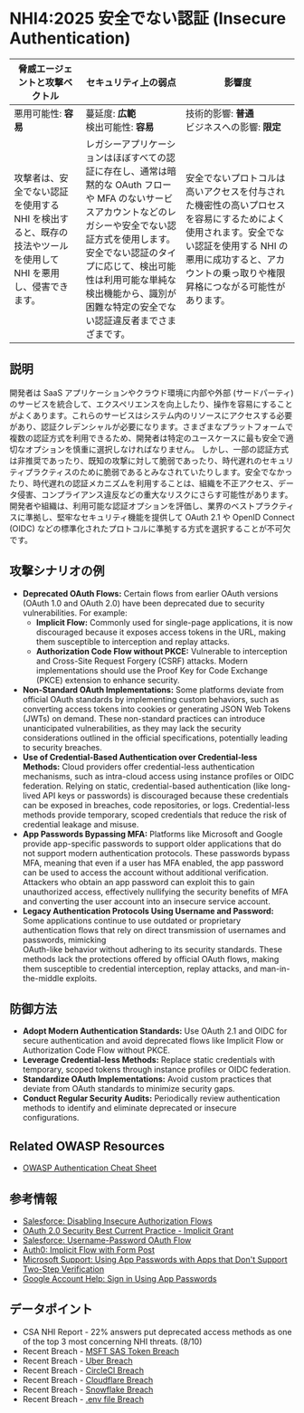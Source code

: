 # NHI4:2025 安全でない認証 (Insecure Authentication)

| 脅威エージェントと攻撃ベクトル | セキュリティ上の弱点                     | 影響度                                             |
|--------------------------------|------------------------------------------|----------------------------------------------------|
| 悪用可能性: **容易**           | 蔓延度: **広範**<br>検出可能性: **容易** | 技術的影響: **普通**<br>ビジネスへの影響: **限定** |
| 攻撃者は、安全でない認証を使用する NHI を検出すると、既存の技法やツールを使用して NHI を悪用し、侵害できます。 | レガシーアプリケーションはほぼすべての認証に存在し、通常は暗黙的な OAuth フローや MFA のないサービスアカウントなどのレガシーや安全でない認証方式を使用します。 <br> 安全でない認証のタイプに応じて、検出可能性は利用可能な単純な検出機能から、識別が困難な特定の安全でない認証違反者までさまざまです。 | 安全でないプロトコルは高いアクセスを付与された機密性の高いプロセスを容易にするためによく使用されます。安全でない認証を使用する NHI の悪用に成功すると、アカウントの乗っ取りや権限昇格につながる可能性があります。 |

## 説明
開発者は SaaS アプリケーションやクラウド環境に内部や外部 (サードパーティ) のサービスを統合して、エクスペリエンスを向上したり、操作を容易にすることがよくあります。これらのサービスはシステム内のリソースにアクセスする必要があり、認証クレデンシャルが必要になります。さまざまなプラットフォームで複数の認証方式を利用できるため、開発者は特定のユースケースに最も安全で適切なオプションを慎重に選択しなければなりません。
しかし、一部の認証方式は非推奨であったり、既知の攻撃に対して脆弱であったり、時代遅れのセキュリティプラクティスのために脆弱であるとみなされていたりします。安全でなかったり、時代遅れの認証メカニズムを利用することは、組織を不正アクセス、データ侵害、コンプライアンス違反などの重大なリスクにさらす可能性があります。開発者や組織は、利用可能な認証オプションを評価し、業界のベストプラクティスに準拠し、堅牢なセキュリティ機能を提供して OAuth 2.1 や OpenID Connect (OIDC) などの標準化されたプロトコルに準拠する方式を選択することが不可欠です。


## 攻撃シナリオの例
- **Deprecated OAuth Flows:** Certain flows from earlier OAuth versions (OAuth 1.0 and OAuth 2.0) have been deprecated due to security vulnerabilities. For example:
    - **Implicit Flow:** Commonly used for single-page applications, it is now discouraged because it exposes access tokens in the URL, making them susceptible to interception and replay attacks.
    - **Authorization Code Flow without PKCE:** Vulnerable to interception and Cross-Site Request Forgery (CSRF) attacks. Modern implementations should use the Proof Key for Code Exchange (PKCE) extension to enhance security.
- **Non-Standard OAuth Implementations:** Some platforms deviate from official OAuth standards by implementing custom behaviors, such as converting access tokens into cookies or generating JSON Web Tokens (JWTs) on demand. These non-standard practices can introduce unanticipated vulnerabilities, as they may lack the security considerations outlined in the official specifications, potentially leading to security breaches.
- **Use of Credential-Based Authentication over Credential-less Methods:** Cloud providers offer credential-less authentication mechanisms, such as intra-cloud access using instance profiles or OIDC federation. Relying on static, credential-based authentication (like long-lived API keys or passwords) is discouraged because these credentials can be exposed in breaches, code repositories, or logs. Credential-less methods provide temporary, scoped credentials that reduce the risk of credential leakage and misuse.
- **App Passwords Bypassing MFA:** Platforms like Microsoft and Google provide app-specific passwords to support older applications that do not support modern authentication protocols. These passwords bypass MFA, meaning that even if a user has MFA enabled, the app password can be used to access the account without additional verification. Attackers who obtain an app password can exploit this to gain unauthorized access, effectively nullifying the security benefits of MFA and converting the user account into an insecure service account.
- **Legacy Authentication Protocols Using Username and Password:** Some applications continue to use outdated or proprietary authentication flows that rely on direct transmission of usernames and passwords, mimicking<br> OAuth-like behavior without adhering to its security standards. These methods lack the protections offered by official OAuth flows, making them susceptible to credential interception, replay attacks, and man-in-the-middle exploits.


## 防御方法
- **Adopt Modern Authentication Standards:** Use OAuth 2.1 and OIDC for secure authentication and avoid deprecated flows like Implicit Flow or Authorization Code Flow without PKCE.
- **Leverage Credential-less Methods:** Replace static credentials with temporary, scoped tokens through instance profiles or OIDC federation.
- **Standardize OAuth Implementations:** Avoid custom practices that deviate from OAuth standards to minimize security gaps.
- **Conduct Regular Security Audits:** Periodically review authentication methods to identify and eliminate deprecated or insecure configurations.

## Related OWASP Resources
* [OWASP Authentication Cheat Sheet](https://cheatsheetseries.owasp.org/cheatsheets/Authentication_Cheat_Sheet.html)

## 参考情報
- [Salesforce: Disabling Insecure Authorization Flows](https://help.salesforce.com/s/articleView?id=sf.remoteaccess_disable_username_password_flow.htm&type=5)
- [OAuth 2.0 Security Best Current Practice - Implicit Grant](https://datatracker.ietf.org/doc/html/draft-ietf-oauth-security-topics#name-implicit-grant)
- [Salesforce: Username-Password OAuth Flow](https://help.salesforce.com/s/articleView?id=sf.remoteaccess_oauth_username_password_flow.htm&language=en_US&type=5)
- [Auth0: Implicit Flow with Form Post](https://auth0.com/docs/get-started/authentication-and-authorization-flow/implicit-flow-with-form-post)
- [Microsoft Support: Using App Passwords with Apps that Don't Support Two-Step Verification](https://support.microsoft.com/en-us/account-billing/using-app-passwords-with-apps-that-don-t-support-two-step-verification-5896ed9b-4263-e681-128a-a6f2979a7944)
- [Google Account Help: Sign in Using App Passwords](https://support.google.com/accounts/answer/185833?hl=en)

## データポイント
- CSA NHI Report - 22% answers put deprecated access methods as one of the top 3 most concerning NHI threats. (8/10)
- Recent Breach - [MSFT SAS Token Breach](https://www.wiz.io/blog/38-terabytes-of-private-data-accidentally-exposed-by-microsoft-ai-researchers)
- Recent Breach - [Uber Breach](https://www.upguard.com/blog/what-caused-the-uber-data-breach)
- Recent Breach - [CircleCI Breach](https://circleci.com/blog/jan-4-2023-incident-report/)
- Recent Breach - [Cloudflare Breach](https://medium.com/@ronilichtman/how-cloudflare-got-hoktad-part-one-d5bb75dac3f0)
- Recent Breach - [Snowflake Breach](https://medium.com/@ronilichtman/snowstorm-surrounding-the-recent-snowflake-hack-ab7e51e0c5be)
- Recent Breach - [.env file Breach](https://medium.com/@ronilichtman/large-scale-extortion-via-secrets-in-env-files-why-secret-vaults-just-arent-enough-9b4c568724ca)
